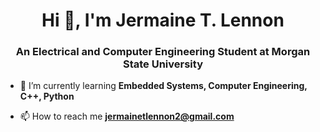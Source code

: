 <h1 align="center">Hi 👋, I'm Jermaine T. Lennon</h1>
<h3 align="center">An Electrical and Computer Engineering Student at Morgan State University</h3>

- 🌱 I’m currently learning **Embedded Systems, Computer Engineering, C++, Python**

- 📫 How to reach me **jermainetlennon2@gmail.com**
